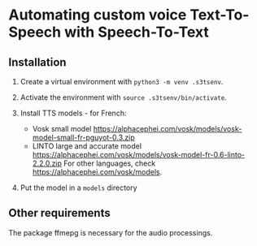 # Automating custom voice Text-To-Speech with Speech-To-Text

## Installation

1. Create a virtual environment with `python3 -m venv .s3tsenv`.

2. Activate the environment with `source .s3tsenv/bin/activate`.

3. Install TTS models - for French:
    - Vosk small model https://alphacephei.com/vosk/models/vosk-model-small-fr-pguyot-0.3.zip
    - LINTO large and accurate model https://alphacephei.com/vosk/models/vosk-model-fr-0.6-linto-2.2.0.zip
    For other languages, check https://alphacephei.com/vosk/models.

4. Put the model in a `models` directory

## Other requirements

The package ffmepg is necessary for the audio processings.